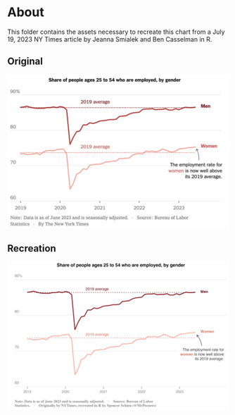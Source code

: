 # About

This folder contains the assets necessary to recreate this chart from a July 19, 2023 NY Times article by Jeanna Smialek and Ben Casselman in R.

## Original
![Original graphic created by the NY Times](imgs/original.png)

## Recreation
![Recreated graphic created by me](imgs/recreation.png)
